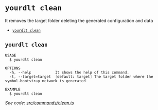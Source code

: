 `yourdlt clean`
===============

It removes the target folder deleting the generated configuration and data

* [`yourdlt clean`](#yourdlt-clean)

## `yourdlt clean`

```
USAGE
  $ yourdlt clean

OPTIONS
  -h, --help           It shows the help of this command.
  -t, --target=target  [default: target] The target folder where the symbol-bootstrap network is generated

EXAMPLE
  $ yourdlt clean
```

_See code: [src/commands/clean.ts](https://github.com/usingblockchain/yourdlt/blob/v1.1.0/src/commands/clean.ts)_
